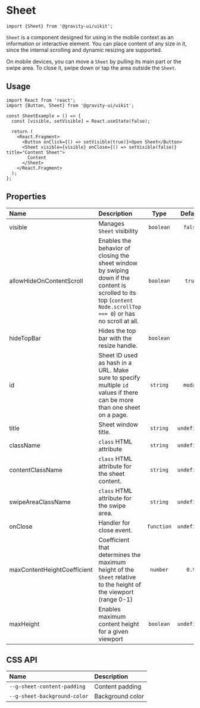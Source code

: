 <!--GITHUB_BLOCK-->

# Sheet

<!--/GITHUB_BLOCK-->

```tsx
import {Sheet} from '@gravity-ui/uikit';
```

`Sheet` is a component designed for using in the mobile context as an information or interactive element. You can place content of any size in it, since the internal scrolling and dynamic resizing are supported.

On mobile devices, you can move a `Sheet` by pulling its main part or the swipe area. To close it, swipe down or tap the area outside the `Sheet`.

## Usage

```tsx
import React from 'react';
import {Button, Sheet} from '@gravity-ui/uikit';

const SheetExample = () => {
  const [visible, setVisible] = React.useState(false);

  return (
    <React.Fragment>
      <Button onClick={() => setVisible(true)}>Open Sheet</Button>
      <Sheet visible={visible} onClose={() => setVisible(false)} title="Content Sheet">
        Content
      </Sheet>
    </React.Fragment>
  );
};
```

## Properties

| Name                        | Description                                                                                                                                                      |    Type    |   Default   |
| :-------------------------- | :--------------------------------------------------------------------------------------------------------------------------------------------------------------- | :--------: | :---------: |
| visible                     | Manages `Sheet` visibility                                                                                                                                       | `boolean`  |   `false`   |
| allowHideOnContentScroll    | Enables the behavior of closing the sheet window by swiping down if the content is scrolled to its top (`content Node.scrollTop === 0`) or has no scroll at all. | `boolean`  |   `true`    |
| hideTopBar                  | Hides the top bar with the resize handle.                                                                                                                        | `boolean`  |             |
| id                          | Sheet ID used as hash in a URL. Make sure to specify multiple `id` values if there can be more than one sheet on a page.                                         |  `string`  |   `modal`   |
| title                       | Sheet window title.                                                                                                                                              |  `string`  | `undefined` |
| className                   | `class` HTML attribute                                                                                                                                           |  `string`  | `undefined` |
| contentClassName            | `class` HTML attribute for the sheet content.                                                                                                                    |  `string`  | `undefined` |
| swipeAreaClassName          | `class` HTML attribute for the swipe area.                                                                                                                       |  `string`  | `undefined` |
| onClose                     | Handler for close event.                                                                                                                                         | `function` | `undefined` |
| maxContentHeightCoefficient | Coefficient that determines the maximum height of the `Sheet` relative to the height of the viewport (range 0-1)                                                 |  `number`  |    `0.9`    |
| maxHeight                   | Enables maximum content height for a given viewport                                                                                                              | `boolean`  | `undefined` |

## CSS API

| Name                         | Description      |
| :--------------------------- | :--------------- |
| `--g-sheet-content-padding`  | Content padding  |
| `--g-sheet-background-color` | Background color |
